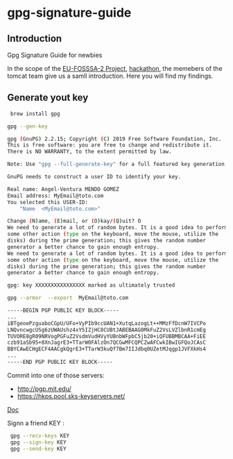 # gpg-signature-guide

## Introduction

Gpg Signature Guide for newbies

  In the scope of the [EU-FOSSSA-2 Project](https://joinup.ec.europa.eu/collection/eu-fossa-2), [hackathon](https://eufossahackathon.bemyapp.com/), the memebers of the tomcat team give us a samll introduction. Here you will find my findings.

## Generate yout key


```bash
 brew install gpg 
```


```bash
gpg --gen-key

gpg (GnuPG) 2.2.15; Copyright (C) 2019 Free Software Foundation, Inc.
This is free software: you are free to change and redistribute it.
There is NO WARRANTY, to the extent permitted by law.

Note: Use "gpg --full-generate-key" for a full featured key generation dialog.

GnuPG needs to construct a user ID to identify your key.

Real name: Angel-Ventura MENDO GOMEZ
Email address: MyEmail@toto.com
You selected this USER-ID:           
    "Name  <MyEmail@toto.com>"

Change (N)ame, (E)mail, or (O)kay/(Q)uit? O
We need to generate a lot of random bytes. It is a good idea to perform
some other action (type on the keyboard, move the mouse, utilize the
disks) during the prime generation; this gives the random number
generator a better chance to gain enough entropy.
We need to generate a lot of random bytes. It is a good idea to perform
some other action (type on the keyboard, move the mouse, utilize the
disks) during the prime generation; this gives the random number
generator a better chance to gain enough entropy.

gpg: key XXXXXXXXXXXXXXXX marked as ultimately trusted


```

```bash
gpg --armor  --export  MyEmail@toto.com

-----BEGIN PGP PUBLIC KEY BLOCK-----
...
iBTgeoePzguaboCGpU/UFo+VyPIb9ccUAN1+XutqLazogLt++MMzFfDcnW7IVCPo
LNQvncwgcUSg6zUWAUshz4xY5IZjHC8CUBtJABEBAAG0MkFuZ2VsLVZlbnR1cmEg
TUVORE8gR09NRVogPGFuZ2VsdmVudHVyYUBnbWFpbC5jb20+iQFUBBMBCAA+FiEE
czb91aSb95+8XnJagrE3+TTarW0FAlzOn7QCGwMFCQPCZwAFCwkIBwIGFQoJCAsC
BBYCAwECHgECF4AACgkQgrE3+TTarW3kuQf7Bm7IIJdbq0UZetMJqgp1JVFXkHs4
...
-----END PGP PUBLIC KEY BLOCK-----
```

Commit into one of those servers:

* http://pgp.mit.edu/
* https://hkps.pool.sks-keyservers.net/


[Doc](http://www.cryptnet.net/fdp/crypto/keysigning_party/en/keysigning_party.html#generating_revocation_cert)


Signn a friend KEY :

```bash
 gpg --recv-keys KEY
 gpg --sign-key KEY
 gpg --send-key KEY
```


